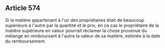 Article 574
----
Si la matière appartenant à l'un des propriétaires était de beaucoup supérieure
à l'autre par la quantité et le prix, en ce cas le propriétaire de la matière
supérieure en valeur pourrait réclamer la chose provenue du mélange en
remboursant à l'autre la valeur de sa matière, estimée à la date du
remboursement.
